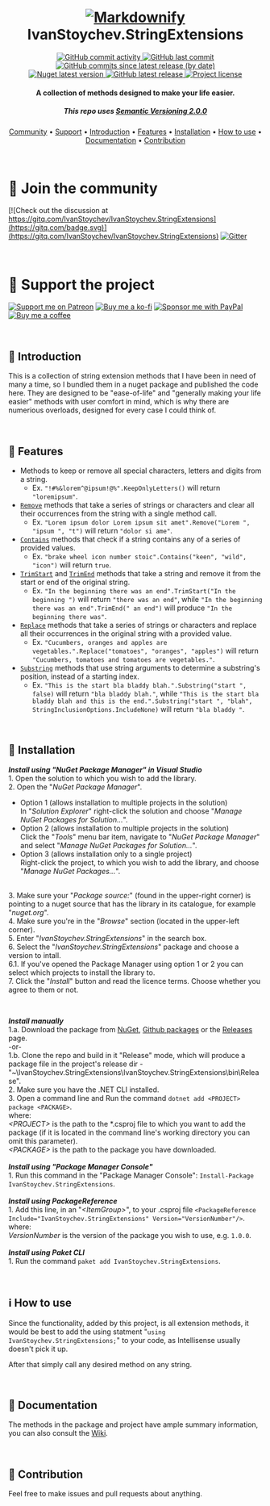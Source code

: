 <h1 align="center">
  <br>
  <a href="https://www.nuget.org/packages/IvanStoychev.StringExtensions"><img src="https://imgur.com/8bTHOdq.png" alt="Markdownify"></a>
  <br>
  IvanStoychev.StringExtensions
  <br>
</h1>

<p align="center">
  <a href="https://github.com/IvanStoychev/IvanStoychev.StringExtensions/graphs/commit-activity">
    <img src="https://img.shields.io/github/commit-activity/y/IvanStoychev/IvanStoychev.StringExtensions?style=plastic"
         alt="GitHub commit activity">
  </a>
  <a href="https://github.com/IvanStoychev/IvanStoychev.StringExtensions/branches">
    <img src="https://img.shields.io/github/last-commit/IvanStoychev/IvanStoychev.StringExtensions?style=plastic"
         alt="GitHub last commit">
  </a>
  <a href="https://github.com/IvanStoychev/IvanStoychev.StringExtensions/graphs/commit-activity">
    <img src="https://img.shields.io/github/commits-since/IvanStoychev/IvanStoychev.StringExtensions/latest?style=plastic"
         alt="GitHub commits since latest release (by date)">
  </a>
 <br> 
  <a href="https://www.nuget.org/packages/IvanStoychev.StringExtensions">
    <img src="https://img.shields.io/nuget/v/IvanStoychev.StringExtensions?style=plastic"
         alt="Nuget latest version">
  </a>
  <a href="https://github.com/IvanStoychev/IvanStoychev.StringExtensions/releases">
    <img src="https://img.shields.io/github/v/release/IvanStoychev/IvanStoychev.StringExtensions?style=plastic"
         alt="GitHub latest release">
  </a>
  <a href="https://github.com/IvanStoychev/IvanStoychev.StringExtensions/blob/master/LICENSE">
    <img src="https://img.shields.io/github/license/IvanStoychev/IvanStoychev.StringExtensions?style=plastic"
         alt="Project license">
  </a>
</p>

<h4 align="center">A collection of methods designed to make your life easier.</h4>
<h5 align="center">This repo uses <a href="https://semver.org/#semantic-versioning-200">Semantic Versioning 2.0.0</a></h5>

<p align="center">
  <a href="#speech_balloon-join-the-community">Community</a> •
  <a href="#sparkling_heart-support-the-project">Support</a> •
  <a href="#mega-introduction">Introduction</a> •
  <a href="#newspaper-features">Features</a> •
  <a href="#construction_worker-installation">Installation</a> •
  <a href="#information_source-how-to-use">How to use</a> •
  <a href="#-documentation">Documentation</a> •
  <a href="#-contribution">Contribution</a>
</p>

<br/>

# :speech_balloon: Join the community
[![Check out the discussion at https://gitq.com/IvanStoychev/IvanStoychev.StringExtensions](https://gitq.com/badge.svg)](https://gitq.com/IvanStoychev/IvanStoychev.StringExtensions)
[![Gitter](https://badges.gitter.im/IvanStoychev-StringExtensions/community.svg)](https://gitter.im/IvanStoychev-StringExtensions/community?utm_source=badge&utm_medium=badge&utm_campaign=pr-badge)

<br/>

# :sparkling_heart: Support the project
[![Support me on Patreon](https://img.shields.io/badge/Patreon-support-orange)](https://www.patreon.com/IvanStoychev)
[![Buy me a ko-fi](https://img.shields.io/badge/Buy%20me%20a-Ko--fi-green)](https://ko-fi.com/U7U31XQ28)
[![Sponsor me with PayPal](https://img.shields.io/badge/PayPal-sponsor-blue)](https://www.paypal.com/paypalme/IvanStoychevProjects)
[![Buy me a coffee](https://img.shields.io/badge/Buy%20me%20a-coffee-brown)](https://www.buymeacoffee.com/IvanStoychev)

<br/>

:mega: Introduction
------------
This is a collection of string extension methods that I have been in need of many a time, so I bundled them in a nuget package and published the code here. They are designed to be "ease-of-life" and "generally making your life easier" methods with user comfort in mind, which is why there are numerious overloads, designed for every case I could think of.

<br/>

:newspaper: Features
------------
* Methods to keep or remove all special characters, letters and digits from a string.
  * Ex. `"!#%&lorem^@ipsum!@%".KeepOnlyLetters()` will return `"loremipsum"`.
* [`Remove`][6] methods that take a series of strings or characters and clear all their occurrences from the string with a single method call.
  * Ex. `"Lorem ipsum dolor Lorem ipsum sit amet".Remove("Lorem ", "ipsum ", "t")` will return `"dolor si ame"`.
* [`Contains`][7] methods that check if a string contains any of a series of provided values.
  * Ex. `"brake wheel icon number stoic".Contains("keen", "wild", "icon")` will return `true`.
* [`TrimStart`][6] and [`TrimEnd`][6] methods that take a string and remove it from the start or end of the original string.
  * Ex. `"In the beginning there was an end".TrimStart("In the beginning ")` will return `"there was an end"`, while `"In the beginning there was an end".TrimEnd(" an end")` will produce `"In the beginning there was"`.
* [`Replace`][8] methods that take a series of strings or characters and replace all their occurrences in the original string with a provided value.
  * Ex. `"Cucumbers, oranges and apples are vegetables.".Replace("tomatoes", "oranges", "apples")` will return `"Cucumbers, tomatoes and tomatoes are vegetables."`.
* [`Substring`][9] methods that use string arguments to determine a substring's position, instead of a starting index.
  * Ex. `"This is the start bla bladdy blah.".Substring("start ", false)` will return `"bla bladdy blah."`, while `"This is the start bla bladdy blah and this is the end.".Substring("start ", "blah", StringInclusionOptions.IncludeNone)` will return `"bla bladdy "`.

<br/>

:construction_worker: Installation
------------
__*Install using "NuGet Package Manager" in Visual Studio*__
<br/>1. Open the solution to which you wish to add the library.
<br/>2. Open the "_NuGet Package Manager_".

* Option 1 (allows installation to multiple projects in the solution)
<br/>In "_Solution Explorer_" right-click the solution and choose "_Manage NuGet Packages for Solution..._".
* Option 2 (allows installation to multiple projects in the solution)
<br/>Click the "_Tools_" menu bar item, navigate to "_NuGet Package Manager_" and select "_Manage NuGet Packages for Solution..._".
* Option 3 (allows installation only to a single project)
<br/>Right-click the project, to which you wish to add the library, and choose "_Manage NuGet Packages..._".

<br/>3. Make sure your "_Package source:_" (found in the upper-right corner) is pointing to a nuget source that has the library in its catalogue, for example "_nuget.org_". 
<br/>4. Make sure you're in the "_Browse_" section (located in the upper-left corner).
<br/>5. Enter "_IvanStoychev.StringExtensions_" in the search box.
<br/>6. Select the "_IvanStoychev.StringExtensions_" package and choose a version to intall.
<br/>6.1. If you've opened the Package Manager using option 1 or 2 you can select which projects to install the library to.
<br/>7. Click the "_Install_" button and read the licence terms. Choose whether you agree to them or not.

<br/>

__*Install manually*__
<br/>1.a. Download the package from [NuGet][4], [Github packages][5] or the [Releases][2] page.
<br/>-or-
<br/>1.b. Clone the repo and build in it "Release" mode, which will produce a package file in the project's release dir - "~\IvanStoychev.StringExtensions\IvanStoychev.StringExtensions\bin\Release".
<br/>2. Make sure you have the .NET CLI installed.
<br/>3. Open a command line and Run the command `dotnet add <PROJECT> package <PACKAGE>`.
<br/>where:
<br/>*\<PROJECT\>* is the path to the \*.csproj file to which you want to add the package (if it is located in the command line's working directory you can omit this parameter).
<br/>*\<PACKAGE\>* is the path to the package you have downloaded.
<br/>
<br/>__*Install using "Package Manager Console"*__
<br/>1. Run this command in the "Package Manager Console": `Install-Package IvanStoychev.StringExtensions`.
<br/>
<br/>__*Install using PackageReference*__
<br/>1. Add this line, in an "*\<ItemGroup>*", to your .csproj file `<PackageReference Include="IvanStoychev.StringExtensions" Version="VersionNumber"/>`.
<br/>where:
<br/>*VersionNumber* is the version of the package you wish to use, e.g. `1.0.0`.
<br/>
<br/>__*Install using Paket CLI*__
<br/>1. Run the command `paket add IvanStoychev.StringExtensions`.

<br/>

:information_source: How to use
----------
Since the functionality, added by this project, is all extension methods, it would be best to add the using statment "`using IvanStoychev.StringExtensions;`" to your code, as Intellisense usually doesn't pick it up.

After that simply call any desired method on any string.

<br/>

📖 Documentation
-------------
The methods in the package and project have ample summary information, you can also consult the [Wiki][3].

<br/>

🧙‍ Contribution
-------------
Feel free to make issues and pull requests about anything.


  [2]: https://github.com/IvanStoychev/IvanStoychev.StringExtensions/releases
  [3]: https://github.com/IvanStoychev/IvanStoychev.StringExtensions/wiki/
  [4]: https://www.nuget.org/packages/IvanStoychev.StringExtensions/
  [5]: https://github.com/IvanStoychev/IvanStoychev.StringExtensions/packages
  [6]: https://github.com/IvanStoychev/IvanStoychev.StringExtensions/wiki/Remover
  [7]: https://github.com/IvanStoychev/IvanStoychev.StringExtensions/wiki/Comparer
  [8]: https://github.com/IvanStoychev/IvanStoychev.StringExtensions/wiki/Replacer
  [9]: https://github.com/IvanStoychev/IvanStoychev.StringExtensions/wiki/Selector
